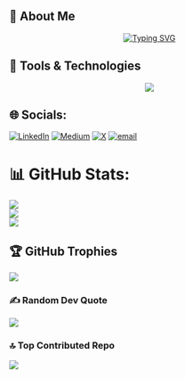 ## 🚀 About Me  

<div style="text-align: center;">
  <a href="https://git.io/typing-svg"><img src="https://readme-typing-svg.demolab.com?font=Fira+Code&pause=1000&color=5833F7&background=7837FF00&random=true&width=435&lines=I+can+code+(dev)+%2C+I+can+hack+(sec)" alt="Typing SVG" /></a>
</div>

## 🔧 Tools & Technologies  

<p align="center">
  <img src="https://skillicons.dev/icons?i=linux,windows,bash,powershell,python,aws,azure,docker,kubernetes,git,github,gitlab" />
</p>

## 🌐 Socials:
[![LinkedIn](https://img.shields.io/badge/LinkedIn-%230077B5.svg?logo=linkedin&logoColor=white)](https://linkedin.com/in/fazalu-rahman) [![Medium](https://img.shields.io/badge/Medium-12100E?logo=medium&logoColor=white)](https://medium.com/@f4z41u) [![X](https://img.shields.io/badge/X-black.svg?logo=X&logoColor=white)](https://x.com/f4z41u) [![email](https://img.shields.io/badge/Email-D14836?logo=gmail&logoColor=white)](mailto:f4z41u@gmail.com) 

# 📊 GitHub Stats:
![](https://github-readme-stats.vercel.app/api?username=f4z41u&theme=blue-green&hide_border=false&include_all_commits=true&count_private=true)<br/>
![](https://nirzak-streak-stats.vercel.app/?user=f4z41u&theme=blue-green&hide_border=false)<br/>
![](https://github-readme-stats.vercel.app/api/top-langs/?username=f4z41u&theme=blue-green&hide_border=false&include_all_commits=true&count_private=true&layout=compact)

## 🏆 GitHub Trophies
![](https://github-profile-trophy.vercel.app/?username=f4z41u&theme=radical&no-frame=false&no-bg=true&margin-w=4)

### ✍️ Random Dev Quote
![](https://quotes-github-readme.vercel.app/api?type=horizontal&theme=dark)

### 🔝 Top Contributed Repo
![](https://github-contributor-stats.vercel.app/api?username=f4z41u&limit=5&theme=dark&combine_all_yearly_contributions=true)

<!-- Proudly created with GPRM ( https://gprm.itsvg.in ) -->

